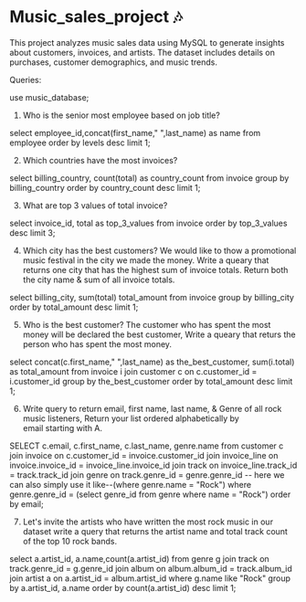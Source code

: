 # Music_sales_project 🎶
This project analyzes music sales data using MySQL to generate insights about customers, invoices, and artists. The dataset includes details on purchases, customer demographics, and music trends.

Queries:

use music_database;

1. Who is the senior most employee based on job title?

select 
      employee_id,concat(first_name," ",last_name) as name from employee
      order by levels desc
      limit 1;

2. Which countries have the most invoices?

select
      billing_country, count(total) as country_count from invoice
      group by billing_country
      order by country_count desc
      limit 1;

3. What are top 3 values of total invoice?

select 
      invoice_id, total as top_3_values from invoice
      order by top_3_values desc
      limit 3;

4. Which city has the best customers? We would like to thow a promotional music festival in the city we made the money. Write a queary that returns one city that has the highest sum of invoice totals. Return both the city name & sum of all invoice totals.

select
      billing_city, sum(total) total_amount from invoice
      group by billing_city
      order by total_amount desc
      limit 1;

5. Who is the best customer? The customer who has spent the most money will be declared the best customer, Write a queary that returs the person who has spent the most money.

select
      concat(c.first_name," ",last_name) as the_best_customer, sum(i.total) as total_amount 
        from invoice i
      join customer c
      on c.customer_id = i.customer_id
      group by the_best_customer
      order by total_amount desc
      limit 1;

6. Write query to return email, first name, last name, & Genre of all rock music listeners, Return your list ordered alphabetically by email starting with A.

SELECT
      c.email, c.first_name, c.last_name, genre.name 
        from customer c
      join invoice on c.customer_id = invoice.customer_id
      join invoice_line on invoice.invoice_id = invoice_line.invoice_id
      join track on invoice_line.track_id = track.track_id
      join genre on track.genre_id = genre.genre_id
-- here we can also simply use it like--(where genre.name = "Rock")
      where  genre.genre_id = (select genre_id from genre where name = "Rock")
      order by email;

7. Let's invite the artists who have written the most rock music in our dataset write a query that returns the artist name and total track count of the top 10 rock bands.

select
      a.artist_id,
      a.name,count(a.artist_id)
        from genre g
      join track on track.genre_id = g.genre_id
      join album on album.album_id = track.album_id
      join artist a on a.artist_id = album.artist_id
      where g.name like "Rock"
      group by a.artist_id, a.name
      order by count(a.artist_id) desc
      limit 1;
